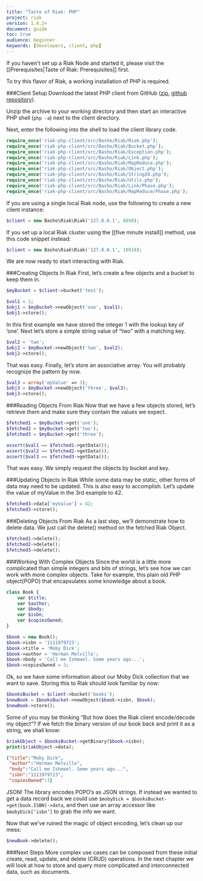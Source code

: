 ```yaml
---
title: "Taste of Riak: PHP"
project: riak
version: 1.4.2+
document: guide
toc: true
audience: beginner
keywords: [developers, client, php]
---
```


If you haven't set up a Riak Node and started it, please visit the [[Prerequisites|Taste of Riak: Prerequisites]] first.

To try this flavor of Riak, a working installation of PHP is required. 

###Client Setup
Download the latest PHP client from GitHub ([zip](https://github.com/basho/riak-php-client/archive/master.zip), [github repository](https://github.com/basho/riak-php-client/)).

Unzip the archive to your working directory and then start an interactive PHP shell (`php -a`) next to the client directory.  

Next, enter the following into the shell to load the client library code.

```php
require_once('riak-php-client/src/Basho/Riak/Riak.php');
require_once('riak-php-client/src/Basho/Riak/Bucket.php');
require_once('riak-php-client/src/Basho/Riak/Exception.php');
require_once('riak-php-client/src/Basho/Riak/Link.php');
require_once('riak-php-client/src/Basho/Riak/MapReduce.php');
require_once('riak-php-client/src/Basho/Riak/Object.php');
require_once('riak-php-client/src/Basho/Riak/StringIO.php');
require_once('riak-php-client/src/Basho/Riak/Utils.php');
require_once('riak-php-client/src/Basho/Riak/Link/Phase.php');
require_once('riak-php-client/src/Basho/Riak/MapReduce/Phase.php');
```

If you are using a single local Riak node, use the following to create a new client instance:

```php
$client = new Basho\Riak\Riak('127.0.0.1', 8098);
```

If you set up a local Riak cluster using the [[five minute install]] method, use this code snippet instead:

```php
$client = new Basho\Riak\Riak('127.0.0.1', 10018);
```

We are now ready to start interacting with Riak.

###Creating Objects In Riak
First, let’s create a few objects and a bucket to keep them in.

```php
$myBucket = $client->bucket('test');

$val1 = 1;
$obj1 = $myBucket->newObject('one', $val1);
$obj1->store();
```

In this first example we have stored the integer 1 with the lookup key of ‘one’.  Next let’s store a simple string value of “two” with a matching key.

```php
$val2 = 'two';
$obj2 = $myBucket->newObject('two', $val2);
$obj2->store();
```

That was easy.  Finally, let’s store an associative array.  You will probably recognize the pattern by now.

```php
$val3 = array('myValue' => 3);
$obj3 = $myBucket->newObject('three', $val3);
$obj3->store();
```

###Reading Objects From Riak
Now that we have a few objects stored, let’s retrieve them and make sure they contain the values we expect.

```php
$fetched1 = $myBucket->get('one');
$fetched2 = $myBucket->get('two');
$fetched3 = $myBucket->get('three');

assert($val1 == $fetched1->getData());
assert($val2 == $fetched2->getData());
assert($val3 == $fetched3->getData());
```

That was easy.  We simply request the objects by bucket and key. 


###Updating Objects In Riak
While some data may be static, other forms of data may need to be updated.  This is also easy to accomplish.  Let’s update the value of myValue in the 3rd example to 42.

```php
$fetched3->data['myValue'] = 42;
$fetched3->store();
```

###Deleting Objects From Riak
As a last step, we’ll demonstrate how to delete data.  We just call the delete() method on the fetched Riak Object.  

```php
$fetched1->delete();
$fetched2->delete();
$fetched3->delete();
```

###Working With Complex Objects
Since the world is a little more complicated than simple integers and bits of strings, let’s see how we can work with more complex objects.  Take for example, this plain old PHP object(POPO) that encapsulates some knowledge about a book.

```php
class Book {
    var $title;
    var $author;
    var $body;
    var $isbn;
    var $copiesOwned;
}

$book = new Book();
$book->isbn = '1111979723';
$book->title = 'Moby Dick';
$book->author = 'Herman Melville';
$book->body = 'Call me Ishmael. Some years ago...';
$book->copiesOwned = 3;
```

Ok, so we have some information about our Moby Dick collection that we want to save.  Storing this to Riak should look familiar by now:

```php
$booksBucket = $client->bucket('books');
$newBook = $booksBucket->newObject($book->isbn, $book);
$newBook->store();
```

Some of you may be thinking “But how does the Riak client encode/decode my object”?  If we fetch the binary version of our book back and print it as a string, we shall know:

```php
$riakObject = $booksBucket->getBinary($book->isbn);
print($riakObject->data);
```

```json
{"title":"Moby Dick",
 "author":"Herman Melville",
 "body":"Call me Ishmael. Some years ago...",
 "isbn":"1111979723",
 "copiesOwned":3}
```

JSON!  The library encodes POPO’s as JSON strings.  If instead we wanted to get a data record back we could use `$mobyDick = $booksBucket->get(book.ISBN)->data`, and then use an array accessor like `$mobyDick[‘isbn’]` to grab the info we want.  

Now that we’ve ruined the magic of object encoding, let’s clean up our mess:

```php
$newBook->delete();
```

###Next Steps
More complex use cases can be composed from these initial create, read, update, and delete (CRUD) operations. In the next chapter we will look at how to store and query more complicated and interconnected data, such as documents.  


